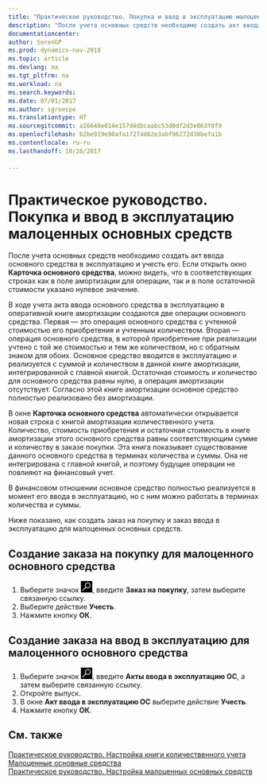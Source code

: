 ```yaml
---
title: "Практическое руководство. Покупка и ввод в эксплуатацию малоценных основных средств"
description: "После учета основных средств необходимо создать акт ввода основного средства в эксплуатацию и учесть его."
documentationcenter: 
author: SorenGP
ms.prod: dynamics-nav-2018
ms.topic: article
ms.devlang: na
ms.tgt_pltfrm: na
ms.workload: na
ms.search.keywords: 
ms.date: 07/01/2017
ms.author: sgroespe
ms.translationtype: HT
ms.sourcegitcommit: a16640e014e157d4dbcaabc53d0df2d3e063f8f9
ms.openlocfilehash: b2be919e90afa17274d62e3abf96272d30befa1b
ms.contentlocale: ru-ru
ms.lasthandoff: 10/26/2017

---
```

# <a name="how-to-purchase-and-release-undepreciable-fixed-assets"></a>Практическое руководство. Покупка и ввод в эксплуатацию малоценных основных средств
После учета основных средств необходимо создать акт ввода основного средства в эксплуатацию и учесть его. Если открыть окно **Карточка основного средства**, можно видеть, что в соответствующих строках как в поле амортизации для операции, так и в поле остаточной стоимости указано нулевое значение.  

В ходе учета акта ввода основного средства в эксплуатацию в оперативной книге амортизации создаются две операции основного средства. Первая — это операция основного средства с учтенной стоимостью его приобретения и учтенным количеством. Вторая — операция основного средства, в которой приобретение при реализации учтено с той же стоимостью и тем же количеством, но с обратным знаком для обоих. Основное средство вводится в эксплуатацию и реализуется с суммой и количеством в данной книге амортизации, интегрированной с главной книгой. Остаточная стоимость и количество для основного средства равны нулю, а операция амортизации отсутствует. Согласно этой книге амортизации основное средство полностью реализовано без амортизации.  

В окне **Карточка основного средства** автоматически открывается новая строка с книгой амортизации количественного учета. Количество, стоимость приобретения и остаточная стоимость в книге амортизации этого основного средства равны соответствующим сумме и количеству в заказе покупки. Эта книга показывает существование данного основного средства в терминах количества и суммы. Она не интегрирована с главной книгой, и поэтому будущие операции не повлияют на финансовый учет.  

В финансовом отношении основное средство полностью реализуется в момент его ввода в эксплуатацию, но с ним можно работать в терминах количества и суммы.  

Ниже показано, как создать заказ на покупку и заказ ввода в эксплуатацию для малоценных основных средств.  

## <a name="to-create-a-purchase-order-for-an-undepreciable-fixed-asset"></a>Создание заказа на покупку для малоценного основного средства  

1.  Выберите значок ![Поиск страницы или отчета](../../media/ui-search/search_small.png "Значок поиска страницы или отчета"), введите **Заказ на покупку**, затем выберите связанную ссылку.  
2.  Выберите действие **Учесть**.  
3.  Нажмите кнопку **ОК**.  

## <a name="to-create-a-release-order-for-an-undepreciable-fixed-asset"></a>Создание заказа на ввод в эксплуатацию для малоценного основного средства  

1.  Выберите значок ![Поиск страницы или отчета](../../media/ui-search/search_small.png "Значок поиска страницы или отчета"), введите **Акты ввода в эксплуатацию ОС**, а затем выберите связанную ссылку.  
2.  Откройте выпуск.
3. В окне **Акт ввода в эксплуатацию ОС** выберите действие **Учесть**.  
3.  Нажмите кнопку **ОК**.  

## <a name="see-also"></a>См. также  
 [Практическое руководство. Настройка книги количественного учета](how-to-set-up-a-quantity-book.md)   
 [Малоценные основные средства](undepreciable-fixed-assets.md)   
 [Практическое руководство. Настройка малоценных основных средств](how-to-set-up-undepreciable-fixed-assets.md)   

